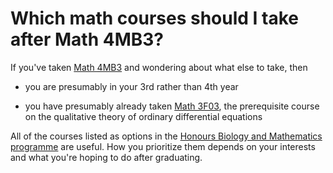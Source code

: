 
# Which math courses should I take after Math 4MB3?

If you've taken [Math 4MB3](https://davidearn.github.io/math4mb/) and wondering about what else to take, then

- you are presumably in your 3rd rather than 4th year

- you have presumably already taken [Math 3F03](http://academiccalendars.romcmaster.ca/preview_course_nopop.php?catoid=24&coid=139768), the prerequisite course on the qualitative theory of ordinary differential equations

All of the courses listed as options in the [Honours Biology and Mathematics programme](http://academiccalendars.romcmaster.ca/preview_program.php?catoid=24&poid=14172) are useful.  How you prioritize them depends on your interests and what you're hoping to do after graduating.


